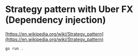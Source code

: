 # Strategy pattern with Uber FX (Dependency injection)

[https://en.wikipedia.org/wiki/Strategy_pattern](https://en.wikipedia.org/wiki/Strategy_pattern)

```bash
go run .
```
